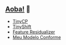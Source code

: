 ## [Aoba!](https://heylucasleao.com.br/) 👋

- [TinyCP](https://github.com/HeyLucasLeao/tinycp)
- [TinyShift](https://github.com/HeyLucasLeao/tinyshift)
- [Feature Residualizer](https://github.com/HeyLucasLeao/feature-residualizer/)
-  [Meu Modelo Conforme](https://heylucasleao.com.br/Meu-Modelo-Conforme-134a0de3378e80728ad4f279c80fb065)

<!--
**HeyLucasLeao/HeyLucasLeao** is a ✨ _special_ ✨ repository because its `README.md` (this file) appears on your GitHub profile.

Here are some ideas to get you started:

- 🔭 I’m currently working on ...
- 🌱 I’m currently learning ...
- 👯 I’m looking to collaborate on ...
- 🤔 I’m looking for help with ...
- 💬 Ask me about ...
- 📫 How to reach me: ...
- 😄 Pronouns: ...
- ⚡ Fun fact: ...
-->
